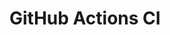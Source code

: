 # GitHub Actions CI








































































































































































































































































































































































































































































































































































































































































































































































































































































































































































































































































































































































































































































































































































































































































































































































































































































































































































































































































































































































